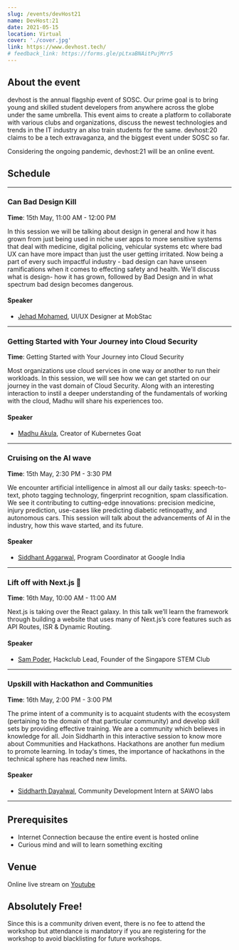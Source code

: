 ```yaml
---
slug: /events/devHost21
name: DevHost:21
date: 2021-05-15
location: Virtual
cover: './cover.jpg'
link: https://www.devhost.tech/
# feedback_link: https://forms.gle/pLtxaBNAitPujMrr5
---
```


## About the event
devhost is the annual flagship event of SOSC. Our prime goal is to bring young and skilled student developers from anywhere across the globe under the same umbrella. This event aims to create a platform to collaborate with various clubs and organizations, discuss the newest technologies and trends in the IT industry an also train students for the same. devhost:20 claims to be a tech extravaganza, and the biggest event under SOSC so far.

Considering the ongoing pandemic, devhost:21 will be an online event.

## Schedule

---
### Can Bad Design Kill
**Time**: 15th May, 11:00 AM - 12:00 PM

In this session we will be talking about design in general and how it has grown from just being used in niche user apps to more sensitive systems that deal with medicine, digital policing, vehicular systems etc where bad UX can have more impact than just the user getting irritated. Now being a part of every such impactful industry - bad design can have unseen ramifications when it comes to effecting safety and health. We'll discuss what is design- how it has grown, followed by Bad Design and in what spectrum bad design becomes dangerous.
#### Speaker
- [Jehad Mohamed](https://jehadmohamedz.wixsite.com/meep/), UI/UX Designer at MobStac

---
### Getting Started with Your Journey into Cloud Security
**Time**: Getting Started with Your Journey into Cloud Security

Most organizations use cloud services in one way or another to run their workloads. In this session, we will see how we can get started on our journey in the vast domain of Cloud Security. Along with an interesting interaction to instil a deeper understanding of the fundamentals of working with the cloud, Madhu will share his experiences too.
#### Speaker
- [Madhu Akula](https://madhuakula.com/), Creator of Kubernetes Goat

---
### Cruising on the AI wave
**Time**: 15th May, 2:30 PM - 3:30 PM

We encounter artificial intelligence in almost all our daily tasks: speech-to-text, photo tagging technology, fingerprint recognition, spam classification. We see it contributing to cutting-edge innovations: precision medicine, injury prediction, use-cases like predicting diabetic retinopathy, and autonomous cars. This session will talk about the advancements of AI in the industry, how this wave started, and its future.
#### Speaker
- [Siddhant Aggarwal](https://about.me/siddhantagarwal/), Program Coordinator at Google India
---
### Lift off with Next.js 🚀

**Time**: 16th May, 10:00 AM - 11:00 AM

Next.js is taking over the React galaxy. In this talk we’ll learn the framework through building a website that uses many of Next.js’s core features such as API Routes, ISR & Dynamic Routing.

#### Speaker
- [Sam Poder](https://sampoder.com/), Hackclub Lead, Founder of the Singapore STEM Club
---
### Upskill with Hackathon and Communities
**Time**: 16th May, 2:00 PM - 3:00 PM

The prime intent of a community is to acquaint students with the ecosystem (pertaining to the domain of that particular community) and develop skill sets by providing effective training. We are a community which believes in knowledge for all. Join Siddharth in this interactive session to know more about Communities and Hackathons. Hackathons are another fun medium to promote learning. In today's times, the importance of hackathons in the technical sphere has reached new limits.

#### Speaker
- [Siddharth Dayalwal](https://www.instagram.com/siddharth_hacks/), Community Development Intern at SAWO labs

---
## Prerequisites
- Internet Connection because the entire event is hosted online
- Curious mind and will to learn something exciting

## Venue
Online live stream on [Youtube](https://www.youtube.com/channel/UCk8nlSMwUT-jhEtamMF-V-w)

## Absolutely Free!
Since this is a community driven event, there is no fee to attend the workshop but attendance is mandatory if you are registering for the workshop to avoid blacklisting for future workshops.
